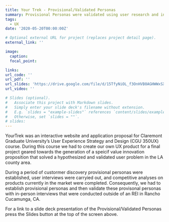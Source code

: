 ```yaml
---
title: Your Trek - Provisional/Validated Personas
summary: Provisional Personas were validated using user research and in-person interviews.
tags:
  - UX
date: '2020-05-20T00:00:00Z'

# Optional external URL for project (replaces project detail page).
external_link: ''

image:
  caption:
  focal_point: 

links:
url_code: ''
url_pdf: ''
url_slides: 'https://drive.google.com/file/d/15TfyNiOL_f3OnHVB0AGHWWxSX77Z8CzF/view?usp=sharing'
url_video: ''

# Slides (optional).
#   Associate this project with Markdown slides.
#   Simply enter your slide deck's filename without extension.
#   E.g. `slides = "example-slides"` references `content/slides/example-slides.md`.
#   Otherwise, set `slides = ""`.
# slides: 
---
```


YourTrek was an interactive website and application proposal for Claremont Graduate University’s User Experience Strategy and Design (CGU 350UX) course. During this course we had to create our own UX product for a final project geared towards the generation of a speicif value innovation proposition that solved a hypothesized and validated user problem in the LA county area. 

During a period of custormer discovery provisional personas were established, user interviews were carryied out, and competitive analyses on products currently in the market were completed. Consequently, we had to establish provisional personas and then validate these provisonal personas with in-person interviews that were conducted outside of an REI in Rancho Cucamunga, CA.

For a link to a slide deck presentation of the Provisional/Validated Personas press the Slides button at the top of the screen above.